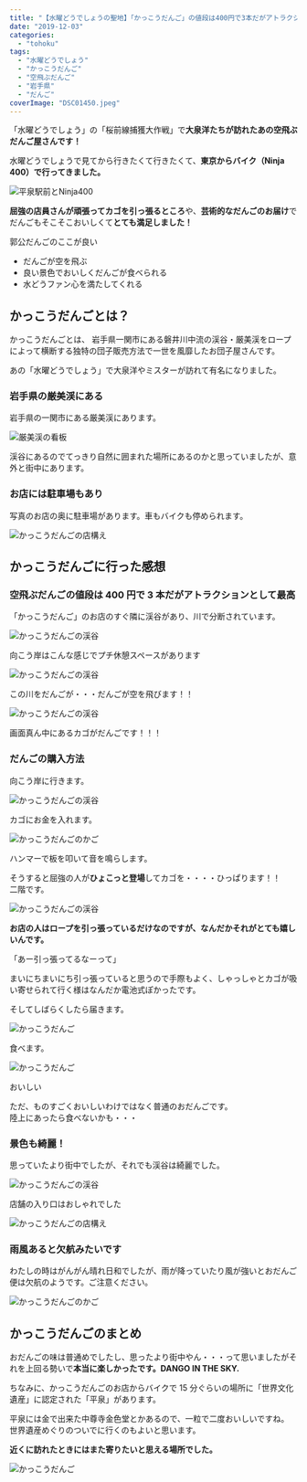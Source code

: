 ```yaml
---
title: "【水曜どうでしょうの聖地】「かっこうだんご」の値段は400円で3本だがアトラクションとして最高｜行き方も紹介"
date: "2019-12-03"
categories:
  - "tohoku"
tags:
  - "水曜どうでしょう"
  - "かっこうだんご"
  - "空飛ぶだんご"
  - "岩手県"
  - "だんご"
coverImage: "DSC01450.jpeg"
---
```


「水曜どうでしょう」の「桜前線捕獲大作戦」で**大泉洋たちが訪れたあの空飛ぶだんご屋さんです！**

水曜どうでしょうで見てから行きたくて行きたくて、**東京からバイク（Ninja 400）で行ってきました。**

![平泉駅前とNinja400](images/IMG_7856.jpeg)

**屈強の店員さんが頑張ってカゴを引っ張るところ**や、**芸術的なだんごのお届け**でだんごもそこそこおいしくて**とても満足しました！**

郭公だんごのここが良い

- だんごが空を飛ぶ
- 良い景色でおいしくだんごが食べられる
- 水どうファン心を満たしてくれる

## かっこうだんごとは？

かっこうだんごとは、 岩手県一関市にある磐井川中流の渓谷・厳美渓をロープによって横断する独特の団子販売方法で一世を風靡したお団子屋さんです。

あの「水曜どうでしょう」で大泉洋やミスターが訪れて有名になりました。

### 岩手県の厳美渓にある

岩手県の一関市にある厳美渓にあります。

![厳美渓の看板](images/DSC01447.jpeg)

渓谷にあるのでてっきり自然に囲まれた場所にあるのかと思っていましたが、意外と街中にあります。

### お店には駐車場もあり

写真のお店の奥に駐車場があります。車もバイクも停められます。

![かっこうだんごの店構え](images/DSC01449.jpeg)

## かっこうだんごに行った感想

### 空飛ぶだんごの値段は 400 円で 3 本だがアトラクションとして最高

「かっこうだんご」のお店のすぐ隣に渓谷があり、川で分断されています。

![かっこうだんごの渓谷](images/DSC01436.jpeg)

向こう岸はこんな感じでプチ休憩スペースがあります

![かっこうだんごの渓谷](images/DSC01445-1.jpeg)

この川をだんごが・・・だんごが空を飛びます！！

![かっこうだんごの渓谷](images/DSC01444.jpeg)

画面真ん中にあるカゴがだんごです！！！

### だんごの購入方法

向こう岸に行きます。

![かっこうだんごの渓谷](images/DSC01439-1.jpeg)

カゴにお金を入れます。

![かっこうだんごのかご](images/DSC01440.jpeg)

ハンマーで板を叩いて音を鳴らします。

そうすると屈強の人が**ひょこっと登場**してカゴを・・・・ひっぱります！！  
二階です。

![かっこうだんごの渓谷](images/DSC01442.jpeg)

**お店の人はロープを引っ張っているだけなのですが、なんだかそれがとても嬉しいんです。**

「あー引っ張ってるなーって」

まいにちまいにち引っ張っていると思うので手際もよく、しゃっしゃとカゴが吸い寄せられて行く様はなんだか電池式ぽかったです。

そしてしばらくしたら届きます。

![かっこうだんご](images/IMG_7860.jpeg)

食べます。

![かっこうだんご](images/IMG_7861.jpeg)

おいしい

ただ、ものすごくおいしいわけではなく普通のおだんごです。  
陸上にあったら食べないかも・・・

### 景色も綺麗！

思っていたより街中でしたが、それでも渓谷は綺麗でした。

![かっこうだんごの渓谷](images/DSC01437.jpeg)

店舗の入り口はおしゃれでした

![かっこうだんごの店構え](images/DSC01450.jpeg)

### 雨風あると欠航みたいです

わたしの時はがんがん晴れ日和でしたが、雨が降っていたり風が強いとおだんご便は欠航のようです。ご注意ください。

![かっこうだんごのかご](images/DSC01441.jpeg)

## かっこうだんごのまとめ

おだんごの味は普通めでしたし、思ったより街中やん・・・って思いましたがそれを上回る勢いで**本当に楽しかったです。DANGO IN THE SKY.**

ちなみに、かっこうだんごのお店からバイクで 15 分ぐらいの場所に「世界文化遺産」に認定された「平泉」があります。

平泉には金で出来た中尊寺金色堂とかあるので、一粒で二度おいしいですね。  
世界遺産めぐりのついでに行くのもよいと思います。

**近くに訪れたときにはまた寄りたいと思える場所でした。**

![かっこうだんご](images/DSC01448.jpeg)
